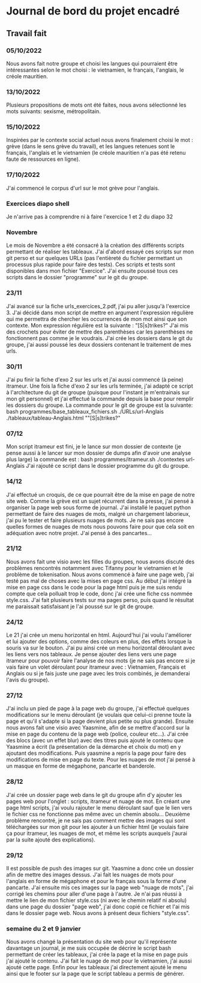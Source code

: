 # Journal de bord du projet encadré
## Travail fait 

### 05/10/2022
Nous avons fait notre groupe et choisi les langues qui pourraient être intéressantes selon le mot choisi : le vietnamien, le français, l'anglais, le créole mauritien. 

### 13/10/2022
Plusieurs propositions de mots ont été faites, nous avons sélectionné les mots suivants: sexisme, métropolitain. 

### 15/10/2022
Inspirées par le contexte social actuel nous avons finalement choisi le mot : grève (dans le sens grève du travail), et les langues retenues sont le français, l'anglais et le vietnamien (le créole mauritien n'a pas été retenu faute de ressources en ligne). 

### 17/10/2022
J'ai commencé le corpus d'url sur le mot grève pour l'anglais. 

### Exercices diapo shell
Je n'arrive pas à comprendre ni à faire l'exercice 1 et 2 du diapo 32

### Novembre
Le mois de Novembre a été consacré à la création des différents scripts permettant de réaliser les tableaux. J'ai d'abord essayé ces scripts sur mon git perso et sur quelques URLs (pas l'entièreté du fichier permettant un processus plus rapide pour faire des tests). Ces scripts et tests sont disponibles dans mon fichier "Exercice". J'ai ensuite poussé tous ces scripts dans le dossier "programme" sur le git du groupe. 

### 23/11
J'ai avancé sur la fiche urls_exercices_2.pdf, j'ai pu aller jusqu'à l'exercice 3. J'ai décidé dans mon script de mettre en argument l'expression régulière qui me permettra de chercher les occurrences de mon mot ainsi que son contexte. Mon expression régulière est la suivante : "[S|s]trikes?" 
J'ai mis des crochets pour éviter de mettre des parenthèses car les parenthèses ne fonctionnent pas comme je le voudrais. 
J'ai crée les dossiers dans le git du groupe, j'ai aussi poussé les deux dossiers contenant le traitement de mes urls. 

### 30/11
J'ai pu finir la fiche d'exo 2 sur les urls et j'ai aussi commencé (à peine) itrameur. Une fois la fiche d'exo 2 sur les urls terminée, j'ai adapté ce script à l'architecture du git de groupe (puisque pour l'instant je m'entrainais sur mon git personnel) et j'ai effectué la commande depuis la base pour remplir les dossiers du groupe. La commande pour le git de groupe est la suivante: bash programmes/base_tableaux_fichiers.sh ./URLs/url-Anglais ./tableaux/tableau-Anglais.html ""[S|s]trikes?"

### 07/12
Mon script itrameur est fini, je le lance sur mon dossier de contexte (je pense aussi à le lancer sur mon dossier de dumps afin d'avoir une analyse plus large) la commande est : bash programmes/itrameur.sh ./contextes url-Anglais
J'ai rajouté ce script dans le dossier programme du git du groupe. 

### 14/12 
J'ai effectué un croquis, de ce que pourrait être  de la mise en page de notre site web. Comme la grève est un sujet récurrent dans la presse, j'ai pensé à organiser la page web sous forme de journal. 
J'ai installé le paquet python permettant de faire des nuages de mots, malgré un chargement laborieux, j'ai pu le tester et faire plusieurs nuages de mots. Je ne sais pas encore quelles formes de nuages de mots nous pouvons faire pour que cela soit en adéquation avec notre projet. J'ai pensé à des pancartes... 

### 21/12 
Nous avons fait une visio avec les filles du groupes, nous avons discuté des problèmes rencontrés notamment avec Tifanny pour le vietnamien et le problème de tokenisation. Nous avons commencé à faire une page web, j'ai testé pas mal de choses avec la mises en page css. Au début j'ai intégré la mise en page css dans le code pour la page html puis je me suis rendu compte que cela polluait trop le code, donc j'ai crée une fiche css nommée style.css. J'ai fait plusieurs tests sur ma pages perso, puis quand le résultat me paraissait satisfaisant je l'ai poussé sur le git de groupe. 

### 24/12
Le 21 j'ai crée un menu horizontal en html. Aujourd'hui j'ai voulu l'améliorer et lui ajouter des options, comme des coleurs en plus, des effets lorsque la souris va sur le bouton. J'ai pu ainsi crée un menu horizontal déroulant avec les liens vers nos tableaux. Je pense ajouter des liens vers une page itrameur pour pouvoir faire l'analyse de nos mots (je ne sais pas encore si je vais faire un volet déroulant pour itrameur avec : Vietnamien, Français et Anglais ou si je fais juste une page avec les trois combinés, je demanderai l'avis du groupe). 

### 27/12
J'ai inclu un pied de page à la page web du groupe, j'ai effectué quelques modifications sur le menu déroulant (je voulais que celui-ci prenne toute la page et qu'il s'adapte si la page devient plus petite ou plus grande). Ensuite nous avons fait une visio avec Yaasmine, afin de se mettre d'accord sur la mise en page du contenu de la page web (police, couleur etc...). J'ai crée des blocs (avec un effet blur) avec des titres puis ajouté le contenu que Yaasmine a écrit (la présentation de la démarche et choix du mot) en y ajoutant des modifications. Puis yaasmine a repris la page pour faire des modifications de mise en page du texte. Pour les nuages de mot j'ai pensé à un masque en forme de mégaphone, pancarte et banderole.

### 28/12
J'ai crée un dossier page web dans le git du groupe afin d'y ajouter les pages web pour l'onglet : scripts, itrameur et nuage de mot. En créant une page html scripts, j'ai voulu rajouter le menu déroulant sauf que le lien vers le fichier css ne fonctionne pas même avec un chemin absolu... 
Deuxième problème rencontré, je ne sais pas comment mettre des images qui sont téléchargées sur mon git pour les ajouter à un fichier html (je voulais faire ça pour itrameur, les nuages de mot, et même les scripts auxquels j'aurai par la suite ajouté des explications).

### 29/12
Il est possible de push des images sur git. Yaasmine a donc crée un dossier afin de mettre des images dessus. J'ai fait les nuages de mots pour l'anglais en forme de mégaphone et pour le français sous la forme d'une pancarte. J'ai ensuite mis ces images sur la page web "nuage de mots", j'ai corrigé les chemins pour aller d'une page à l'autre. 
Je n'ai pas réussi à mettre le lien de mon fichier style.css (ni avec le chemin relatif ni absolu) dans une page du dossier "page web", j'ai donc copié ce fichier et l'ai mis dans le dossier page web. Nous avons à présent deux fichiers "style.css". 

### semaine du 2 et 9 janvier 
Nous avons changé la présentation du site web pour qu'il représente davantage un journal, je me suis occupée de décrire le script bash permettant de créer les tableaux, j'ai crée la page et la mise en page puis j'ai ajouté le contenu. J'ai fait le nuage de mot pour le vietnamien, j'ai aussi ajouté cette page. Enfin pour les tableaux j'ai directement ajouté le menu ainsi que le footer sur la page que le script tableau a permis de générer. 


